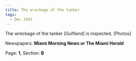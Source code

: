 ```yaml
---  
title: The wreckage of the tanker  
tags:  
  - Dec 1943  
---  
```

  
The wreckage of the tanker [Gulfland] is inspected. [Photos]  
  
Newspapers: **Miami Morning News or The Miami Herald**  
  
Page: **1**, Section: **B** 
